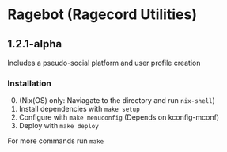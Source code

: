 # Ragebot (Ragecord Utilities)
## 1.2.1-alpha

Includes a pseudo-social platform and user profile creation

### Installation

0. (Nix(OS) only: Naviagate to the directory and run `nix-shell`)
1. Install dependencies with `make setup`
3. Configure with `make menuconfig` (Depends on kconfig-mconf)
4. Deploy with `make deploy`

For more commands run `make`
